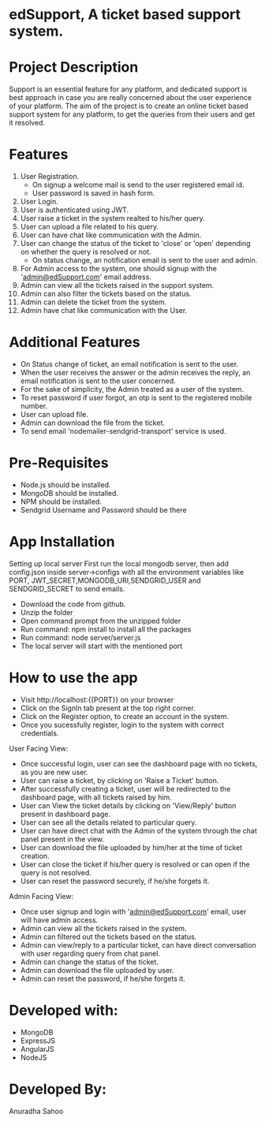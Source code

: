# edSupport, A ticket based support system.

# Project Description

Support is an essential feature for any platform, and dedicated support is
best approach in case you are really concerned about the user experience
of your platform.
The aim of the project is to create an online ticket based support system for any platform, 
to get the queries from their users and get it resolved.

# Features

1. User Registration.
    - On signup a welcome mail is send to the user registered email id.
    - User password is saved in hash form.
2. User Login.
3. User is authenticated using JWT.
4. User raise a ticket in the system realted to his/her query.
5. User can upload a file related to his query.
6. User can have chat like communication with the Admin.
7. User can change the status of the ticket to 'close' or 'open' depending on whether the query is resolved or not.
    - On status change, an notification email is sent to the user and admin.
8. For Admin access to the system, one should signup with the 'admin@edSupport.com' email address.
9. Admin can view all the tickets raised in the support system.
10. Admin can also filter the tickets based on the status.
11. Admin can delete the ticket from the system.
12. Admin have chat like communication with the User.

# Additional Features
  - On Status change of ticket, an email notification is sent to the user.
  - When the user receives the answer or the admin receives the reply, an email notification is sent to the user concerned.
  - For the sake of simplicity, the Admin treated as a user of the system.
  - To reset password if user forgot, an otp is sent to the registered mobile number.
  - User can upload file.
  - Admin can download the file from the ticket.
  - To send email 'nodemailer-sendgrid-transport' service is used.
  
# Pre-Requisites
  - Node.js should be installed.
  - MongoDB should be installed.
  - NPM should be installed.
  - Sendgrid Username and Password should be there 
  
# App Installation

Setting up local server
First run the local mongodb server, then add config.json inside server->configs with all the environment variables like PORT, JWT_SECRET,MONGODB_URI,SENDGRID_USER and SENDGRID_SECRET to send emails.

  - Download the code from github.
  - Unzip the folder 
  - Open command prompt from the unzipped folder
  - Run command: npm install to install all the packages
  - Run command: node server/server.js
  - The local server will start with the mentioned port

# How to use the app

  - Visit http://localhost:{{PORT}} on your browser
  - Click on the SignIn tab present at the top right corner.
  - Click on the Register option, to create an account in the system.
  - Once you sucessfully register, login to the system with correct credentials.
  
  User Facing View:

  - Once successful login, user can see the dashboard page with no tickets, as you are new user.
  - User can raise a ticket, by clicking on 'Raise a Ticket' button.
  - After successfully creating a ticket, user will be redirected to the dashboard page, with all tickets raised by him.
  - User can View the ticket details by clicking on 'View/Reply' button present in dashboard page.
  - User can see all the details related to particular query.
  - User can have direct chat with the Admin of the system through the chat panel present in the view.
  - User can download the file uploaded by him/her at the time of ticket creation.
  - User can close the ticket if his/her query is resolved or can open if the query is not resolved.
  - User can reset the password securely, if he/she forgets it.
  
  Admin Facing View:
  
  - Once user signup and login with 'admin@edSupport.com' email, user will have admin access.
  - Admin can view all the tickets raised in the system.
  - Admin can filtered out the tickets based on the status.
  - Admin can view/reply to a particular ticket, can have direct conversation with user regarding query from chat panel.
  - Admin can change the status of the ticket.
  - Admin can download the file uploaded by user.
  - Admin can reset the password, if he/she forgets it.
  
# Developed with:
  - MongoDB
  - ExpressJS
  - AngularJS
  - NodeJS
  
  
# Developed By:
  Anuradha Sahoo
  
  
  
  
  
    
